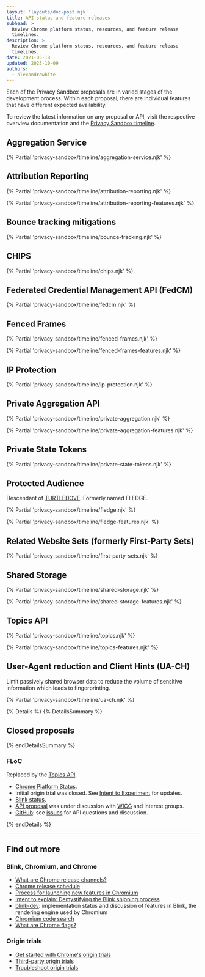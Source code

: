 ```yaml
---
layout: 'layouts/doc-post.njk'
title: API status and feature releases
subhead: >
  Review Chrome platform status, resources, and feature release
  timelines.
description: >
  Review Chrome platform status, resources, and feature release
  timelines.
date: 2021-05-18
updated: 2023-10-09
authors:
  - alexandrawhite
---
```


Each of the Privacy Sandbox proposals are in varied stages of the development
process. Within each proposal, there are individual features that have
different expected availability.

To review the latest information on any proposal or API, visit the respective overview documentation and the [Privacy Sandbox timeline](https://privacysandbox.com/open-web/).

## Aggregation Service

{% Partial 'privacy-sandbox/timeline/aggregation-service.njk' %}

## Attribution Reporting

{% Partial 'privacy-sandbox/timeline/attribution-reporting.njk' %}

{% Partial 'privacy-sandbox/timeline/attribution-reporting-features.njk' %}

## Bounce tracking mitigations

{% Partial 'privacy-sandbox/timeline/bounce-tracking.njk' %}

## CHIPS

{% Partial 'privacy-sandbox/timeline/chips.njk' %}

## Federated Credential Management API (FedCM)

{% Partial 'privacy-sandbox/timeline/fedcm.njk' %}

## Fenced Frames

{% Partial 'privacy-sandbox/timeline/fenced-frames.njk' %}

{% Partial 'privacy-sandbox/timeline/fenced-frames-features.njk' %}

## IP Protection

{% Partial 'privacy-sandbox/timeline/ip-protection.njk' %}

## Private Aggregation API

{% Partial 'privacy-sandbox/timeline/private-aggregation.njk' %}

{% Partial 'privacy-sandbox/timeline/private-aggregation-features.njk' %}

## Private State Tokens

{% Partial 'privacy-sandbox/timeline/private-state-tokens.njk' %}

## Protected Audience

Descendant of [TURTLEDOVE](https://github.com/WICG/turtledove). Formerly
named FLEDGE.

{% Partial 'privacy-sandbox/timeline/fledge.njk' %}

{% Partial 'privacy-sandbox/timeline/fledge-features.njk' %}

## Related Website Sets (formerly First-Party Sets)

{% Partial 'privacy-sandbox/timeline/first-party-sets.njk' %}

## Shared Storage

{% Partial 'privacy-sandbox/timeline/shared-storage.njk' %}

{% Partial 'privacy-sandbox/timeline/shared-storage-features.njk' %}

## Topics API

{% Partial 'privacy-sandbox/timeline/topics.njk' %}

{% Partial 'privacy-sandbox/timeline/topics-features.njk' %}

## User-Agent reduction and Client Hints (UA-CH)

Limit passively shared browser data to reduce the volume of sensitive
information which leads to fingerprinting.

{% Partial 'privacy-sandbox/timeline/ua-ch.njk' %}

{% Details %}
{% DetailsSummary %}

## Closed proposals

{% endDetailsSummary %}

### FLoC

Replaced by the [Topics API](#topics).

- [Chrome Platform Status](https://www.chromestatus.com/features/5710139774468096).
- Initial origin trial was closed.
  See [Intent to Experiment](https://groups.google.com/a/chromium.org/g/blink-dev/c/MmijXrmwrJs)
  for updates.
- [Blink status](https://groups.google.com/a/chromium.org/g/blink-dev/search?q=floc).
- [API proposal](https://github.com/WICG/floc) was under discussion with
  [WICG](https://www.w3.org/community/wicg/) and interest groups.
- [GitHub](https://github.com/WICG/floc): see
  [issues](https://github.com/WICG/floc/issues) for API questions and discussion.

{% endDetails %}

---

## Find out more

### Blink, Chromium, and Chrome

- [What are Chrome release channels?](/docs/web-platform/chrome-release-channels/)
- [Chrome release schedule](https://www.chromestatus.com/features/schedule)
- [Process for launching new features in Chromium](https://www.chromium.org/blink/launching-features)
- [Intent to explain: Demystifying the Blink shipping
  process](https://www.youtube.com/watch?time_continue=291&v=y3EZx_b-7tk)
- [blink-dev](https://groups.google.com/a/chromium.org/g/blink-dev/): implementation
  status and discussion of features in Blink, the rendering engine used by Chromium
- [Chromium code search](https://source.chromium.org/)
- [What are Chrome flags?](/docs/web-platform/chrome-flags/)

### Origin trials

- [Get started with Chrome's origin trials](/docs/web-platform/origin-trials/)
- [Third-party origin trials](/docs/web-platform/third-party-origin-trials/)
- [Troubleshoot origin trials](/docs/web-platform/origin-trial-troubleshooting/)
